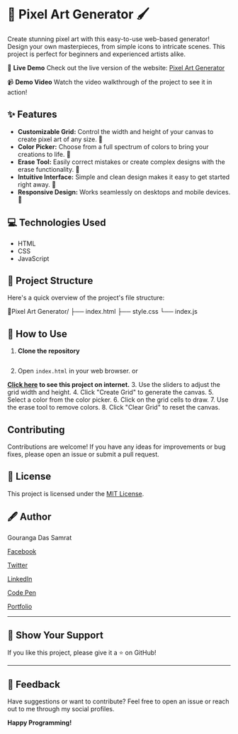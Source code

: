 # 🎨 Pixel Art Generator 🖌️

Create stunning pixel art with this easy-to-use web-based generator!  Design your own masterpieces, from simple icons to intricate scenes.  This project is perfect for beginners and experienced artists alike.

🌟 **Live Demo**
Check out the live version of the website: [Pixel Art  Generator]()

📹 **Demo Video**
Watch the video walkthrough of the project to see it in action!

## ✨ Features

*   **Customizable Grid:**  Control the width and height of your canvas to create pixel art of any size. 📏
*   **Color Picker:** Choose from a full spectrum of colors to bring your creations to life. 🌈
*   **Erase Tool:**  Easily correct mistakes or create complex designs with the erase functionality. 🧼
*   **Intuitive Interface:**  Simple and clean design makes it easy to get started right away. 🚀
*   **Responsive Design:** Works seamlessly on desktops and mobile devices. 📱

## 💻 Technologies Used

*   HTML
*   CSS
*   JavaScript

## 📂 Project Structure

Here's a quick overview of the project's file structure:

📂Pixel Art Generator/
├── index.html
├── style.css
└── index.js

## 🚀 How to Use

1. **Clone the repository**
   ```bash
2.  Open `index.html` in your web browser.
or

**[Click here]() to see this project on internet.**
3.  Use the sliders to adjust the grid width and height.
4.  Click "Create Grid" to generate the canvas.
5.  Select a color from the color picker.
6.  Click on the grid cells to draw.
7.  Use the erase tool to remove colors.
8.  Click "Clear Grid" to reset the canvas.



##  Contributing

Contributions are welcome! If you have any ideas for improvements or bug fixes, please open an issue or submit a pull request.

## 📰 License

This project is licensed under the [MIT License](https://opensource.org/licenses/MIT).

## 🖋️ Author

Gouranga Das Samrat

[Facebook](https://www.facebook.com/gourangadassamrat)

[Twitter](https://x.com/gouranga_khulna)

[LinkedIn](https://bd.linkedin.com/in/gouranga-das-samrat-330311294)

[Code Pen](https://codepen.io/gouranga-das-samrat)

[Portfolio](https://gourangadassamrat.my.canva.site/)



---

## 🌟 Show Your Support

If you like this project, please give it a ⭐ on GitHub!


---
## 📢 Feedback

Have suggestions or want to contribute? Feel free to open an issue or reach out to me through my social profiles.

**Happy Programming!**
